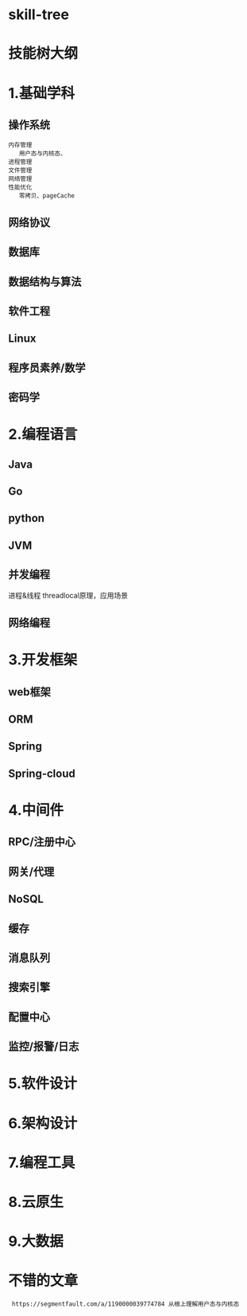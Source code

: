 # skill-tree
# 技能树大纲

# **1.基础学科**
## 操作系统
    内存管理
       用户态与内核态、
    进程管理
    文件管理
    网络管理
    性能优化
       零拷贝、pageCache
## 网络协议
## 数据库
## 数据结构与算法
## 软件工程
## Linux 
## 程序员素养/数学
## 密码学
# 2.编程语言
## Java
## Go
## python
## JVM
## 并发编程
   进程&线程 
   threadlocal原理，应用场景
## 网络编程
# 3.开发框架
## web框架
## ORM
## Spring
## Spring-cloud
# 4.中间件
## RPC/注册中心
## 网关/代理
## NoSQL
## 缓存
## 消息队列
## 搜索引擎
## 配置中心
## 监控/报警/日志
# 5.软件设计
# 6.架构设计
# 7.编程工具
# 8.云原生
# 9.大数据


# 不错的文章
     https://segmentfault.com/a/1190000039774784 从根上理解用户态与内核态

